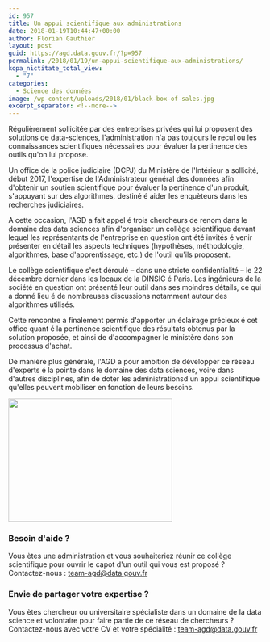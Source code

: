 ```yaml
---
id: 957
title: Un appui scientifique aux administrations
date: 2018-01-19T10:44:47+00:00
author: Florian Gauthier
layout: post
guid: https://agd.data.gouv.fr/?p=957
permalink: /2018/01/19/un-appui-scientifique-aux-administrations/
kopa_nictitate_total_view:
  - "7"
categories:
  - Science des données
image: /wp-content/uploads/2018/01/black-box-of-sales.jpg
excerpt_separator: <!--more-->
---
```

Régulièrement sollicitée par des entreprises privées qui lui proposent des solutions de data-sciences, l'administration n'a pas toujours le recul ou les connaissances scientifiques nécessaires pour évaluer la pertinence des outils qu'on lui propose.

<!--more-->

Un office de la police judiciaire (DCPJ) du Ministère de l'Intérieur a sollicité, début 2017, l'expertise de l'Administrateur général des données afin d'obtenir un soutien scientifique pour évaluer la pertinence d'un produit, s'appuyant sur des algorithmes, destiné é aider les enquèteurs dans les recherches judiciaires.

A cette occasion, l'AGD a fait appel é trois chercheurs de renom dans le domaine des data sciences afin d'organiser un collège scientifique devant lequel les représentants de l'entreprise en question ont été invités é venir présenter en détail les aspects techniques (hypothèses, méthodologie, algorithmes, base d'apprentissage, etc.) de l'outil qu'ils proposent.

Le collège scientifique s'est déroulé &#8211; dans une stricte confidentialité &#8211; le 22 décembre dernier dans les locaux de la DINSIC é Paris. Les ingénieurs de la société en question ont présenté leur outil dans ses moindres détails, ce qui a donné lieu é de nombreuses discussions notamment autour des algorithmes utilisés.

Cette rencontre a finalement permis d'apporter un éclairage précieux é cet office quant é la pertinence scientifique des résultats obtenus par la solution proposée, et ainsi de d'accompagner le ministère dans son processus d'achat.

De manière plus générale, l'AGD a pour ambition de développer ce réseau d'experts é la pointe dans le domaine des data sciences, voire dans d'autres disciplines, afin de doter les administrationsd'un appui scientifique qu'elles peuvent mobiliser en fonction de leurs besoins.

[<img class=" wp-image-1012 alignleft" src="https://agd.data.gouv.fr/wp-content/uploads/2018/01/black-box-of-sales.jpg" alt="" width="325" height="244" srcset="https://agd.data.gouv.fr/wp-content/uploads/2018/01/black-box-of-sales.jpg 425w, https://agd.data.gouv.fr/wp-content/uploads/2018/01/black-box-of-sales-300x226.jpg 300w" sizes="(max-width: 325px) 100vw, 325px" />](https://agd.data.gouv.fr/wp-content/uploads/2018/01/black-box-of-sales.jpg)

### Besoin d'aide ?

Vous ètes une administration et vous souhaiteriez réunir ce collège scientifique pour ouvrir le capot d'un outil qui vous est proposé ? Contactez-nous : <team-agd@data.gouv.fr>

### Envie de partager votre expertise ?

Vous ètes chercheur ou universitaire spécialiste dans un domaine de la data science et volontaire pour faire partie de ce réseau de chercheurs ? Contactez-nous avec votre CV et votre spécialité : <team-agd@data.gouv.fr>

&nbsp;

